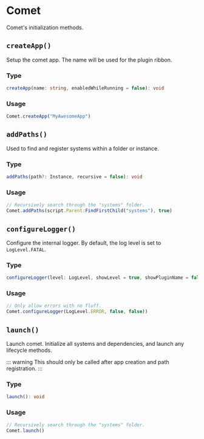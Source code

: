 # Comet
Comet's initialization methods.

## `createApp()`

Setup the comet app. The name will be used for the plugin ribbon.

### Type
```ts
createApp(name: string, enabledWhileRunning = false): void
```

### Usage
```ts
Comet.createApp("MyAwesomeApp")
```

## `addPaths()`

Used to find and register systems within a folder or instance.
### Type 
```ts
addPaths(path?: Instance, recursive = false): void
```

### Usage
```ts
// Recursively search through the "systems" folder.
Comet.addPaths(script.Parent:FindFirstChild("systems"), true)
```


## `configureLogger()`
Configure the internal logger. By default, the log level is set to `LogLevel.FATAL`.

### Type 
```ts
configureLogger(level: LogLevel, showLevel = true, showPluginName = false): void
```

### Usage
```ts
// Only allow errors with no fluff.
Comet.configureLogger(LogLevel.ERROR, false, false)) 
```

## `launch()`
Launch comet. Initialize all systems and dependencies, and launch any lifecycle methods.

::: warning
This should only be called after app creation and path registration.
:::

### Type 
```ts
launch(): void
```

### Usage
```ts
// Recursively search through the "systems" folder.
Comet.launch()
```
